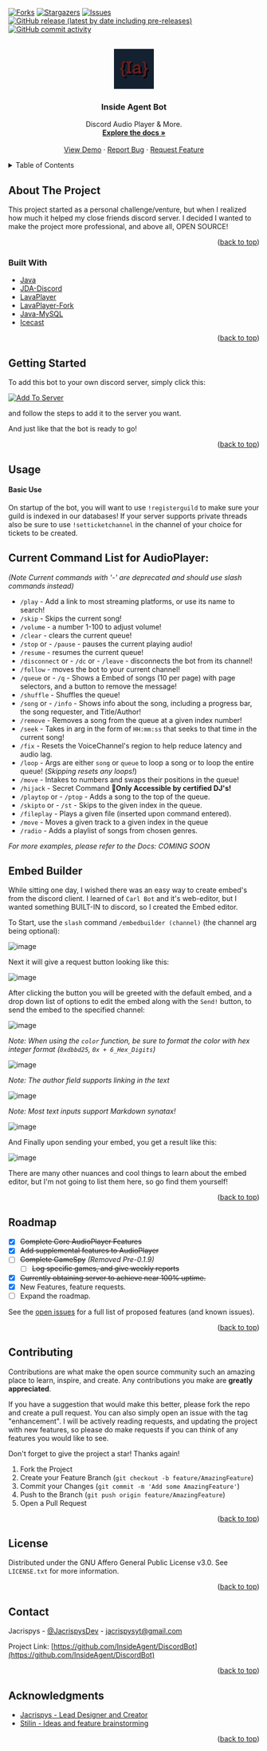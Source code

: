 <div id="top"></div>



<!-- PROJECT SHIELDS -->
<!--
*** I'm using markdown "reference style" links for readability.
*** Reference links are enclosed in brackets [ ] instead of parentheses ( ).
*** See the bottom of this document for the declaration of the reference variables
*** for contributors-url, forks-url, etc. This is an optional, concise syntax you may use.
*** https://www.markdownguide.org/basic-syntax/#reference-style-links
-->
<!-- [![Contributors][contributors-shield]][contributors-url] -->
[![Forks][forks-shield]][forks-url]
[![Stargazers][stars-shield]][stars-url]
[![Issues][issues-shield]][issues-url]
[![GitHub release (latest by date including pre-releases)][releases-shield]][releases-url]
[![GitHub commit activity][commits-shield]][commits-url]



<!-- PROJECT LOGO -->
<br />
<div align="center">
  <a href="https://github.com/InsideAgent/DiscordBot">
    <img src="src/main/resources/images/InsideAgent.jpg" alt="Logo" width="80" height="80">
  </a>

<h3 align="center">Inside Agent Bot</h3>

  <p align="center">
    Discord Audio Player & More.
    <br />
    <a href="https://github.com/InsideAgent/DiscordBot"><strong>Explore the docs »</strong></a>
    <br />
    <br />
    <a href="https://discord.com/api/oauth2/authorize?client_id=786721755560804373&permissions=8&scope=bot">View Demo</a>
    ·
    <a href="https://github.com/InsideAgent/DiscordBot/issues">Report Bug</a>
    ·
    <a href="https://github.com/InsideAgent/DiscordBot/issues">Request Feature</a>
  </p>
</div>



<!-- TABLE OF CONTENTS -->
<details>
  <summary>Table of Contents</summary>
  <ol>
    <li>
      <a href="#about-the-project">About The Project</a>
      <ul>
        <li><a href="#built-with">Built With</a></li>
      </ul>
    </li>
    <li>
      <a href="#getting-started">Getting Started</a>
    </li>
    <li><a href="#usage">Usage</a></li>
    <li><a href="#roadmap">Roadmap</a></li>
    <li><a href="#contributing">Contributing</a></li>
    <li><a href="#license">License</a></li>
    <li><a href="#contact">Contact</a></li>
    <li><a href="#acknowledgments">Acknowledgments</a></li>
  </ol>
</details>



<!-- ABOUT THE PROJECT -->
## About The Project

This project started as a personal challenge/venture, but when I realized how much it helped my close friends discord server. I decided I wanted to make the project more professional, and above all, OPEN SOURCE!

<p align="right">(<a href="#top">back to top</a>)</p>



### Built With

* [Java](https://java.com/)
* [JDA-Discord](https://github.com/DV8FromTheWorld/JDA)
* [LavaPlayer](https://github.com/sedmelluq/lavaplayer)
* [LavaPlayer-Fork](https://github.com/Walkyst/lavaplayer-fork)
* [Java-MySQL](https://mvnrepository.com/artifact/mysql/mysql-connector-java)
* [Icecast](https://icecast.org/)

<p align="right">(<a href="#top">back to top</a>)</p>



<!-- GETTING STARTED -->
## Getting Started

To add this bot to your own discord server, simply click this:

[![Add To Server][install]][install-link]


and follow the steps to add it to the server you want.

And just like that the bot is ready to go!

<p align="right">(<a href="#top">back to top</a>)</p>



<!-- USAGE EXAMPLES -->
## Usage

#### Basic Use
On startup of the bot, you will want to use `!registerguild` to make sure your guild is indexed in our databases! If your server supports private threads also be sure to use `!setticketchannel` in the channel of your choice for tickets to be created.

## Current Command List for AudioPlayer:
_(Note Current commands with '-' are deprecated and should use slash commands instead)_
- `/play` - Add a link to most streaming platforms, or use its name to search!
- `/skip` - Skips the current song!
- `/volume` - a number 1-100 to adjust volume!
- `/clear` - clears the current queue!
- `/stop` or - `/pause` - pauses the current playing audio!
- `/resume` - resumes the current queue!
- `/disconnect` or - `/dc` or - `/leave` - disconnects the bot from its channel!
- `/follow` -  moves the bot to your current channel!
- `/queue` or - `/q`  - Shows a Embed of songs (10 per page) with page selectors, and a button to remove the message!
- `/shuffle` - Shuffles the queue!
- `/song` or - `/info` - Shows info about the song, including a progress bar, the song requester, and Title/Author!
- `/remove` - Removes a song from the queue at a given index number!
- `/seek` - Takes in arg in the form of `HH:mm:ss` that seeks to that time in the current song!
- `/fix` - Resets the VoiceChannel's region to help reduce latency and audio lag.
- `/loop` - Args are either `song` or `queue` to loop a song or to loop the entire queue! (_Skipping resets any loops!_)
- `/move` - Intakes to numbers and swaps their positions in the queue!
- `/hijack` - Secret Command 🤫**Only Accessible by certified DJ's!**
- `/playtop` or - `/ptop` - Adds a song to the top of the queue.
- `/skipto` or - `/st` - Skips to the given index in the queue.
- `/fileplay` - Plays a given file (inserted upon command entered).
- `/move` - Moves a given track to a given index in the queue
- `/radio` - Adds a playlist of songs from chosen genres.

*For more examples, please refer to the Docs: COMING SOON*


## Embed Builder

While sitting one day, I wished there was an easy way to create embed's from the discord client. I learned of `Carl Bot` and it's web-editor, but I wanted something BUILT-IN to discord, so I created the Embed editor.

To Start, use the `slash` command `/embedbuilder (channel)` (the channel arg being optional):

![image](https://user-images.githubusercontent.com/69219325/181678880-7f316743-0b28-4edd-bf8e-9c2da3c86305.png)

Next it will give a request button looking like this:

![image](https://user-images.githubusercontent.com/69219325/181678946-b0d3202f-36c5-4867-b93b-3576d8d1a62a.png)

After clicking the button you will be greeted with the default embed, and a drop down list of options to edit the embed along with the `Send!` button, to send the embed to the specified channel:

![image](https://user-images.githubusercontent.com/69219325/181679023-629fed43-14b2-4b6e-be14-f2d5e6d9daa5.png)

*Note: When using the `color` function, be sure to format the color with hex integer format (`0xdbbd25`, `0x + 6_Hex_Digits`)*

![image](https://user-images.githubusercontent.com/69219325/181679182-881d1589-910e-45ed-9a48-4ce6f0a2481e.png)

*Note: The author field supports linking in the text*

![image](https://user-images.githubusercontent.com/69219325/181680075-880352ea-54c4-4dcd-a250-c4bc95fb99a2.png)

*Note: Most text inputs support Markdown synatax!*

![image](https://user-images.githubusercontent.com/69219325/181680128-d4c011c8-37aa-4f90-b3e6-b1a0da469315.png)

And Finally upon sending your embed, you get a result like this:

![image](https://user-images.githubusercontent.com/69219325/181680403-0abeee6c-d195-4678-b743-58aae664e134.png)

There are many other nuances and cool things to learn about the embed editor, but I'm not going to list them here, so go find them yourself!
<p align="right">(<a href="#top">back to top</a>)</p>



<!-- ROADMAP -->
## Roadmap

- [x] ~~Complete Core AudioPlayer Features~~
- [x] ~~Add supplemental features to AudioPlayer~~
- [ ] ~~Complete GameSpy~~ *(Removed Pre-0.1.9)*
    - [ ] ~~Log specific games, and give weekly reports~~
- [x] ~~Currently obtaining server to achieve near 100% uptime.~~
- [x] New Features, feature requests.
- [ ] Expand the roadmap.

See the [open issues](https://github.com/InsideAgent/DiscordBot/issues) for a full list of proposed features (and known issues).

<p align="right">(<a href="#top">back to top</a>)</p>



<!-- CONTRIBUTING -->
## Contributing

Contributions are what make the open source community such an amazing place to learn, inspire, and create. Any contributions you make are **greatly appreciated**.

If you have a suggestion that would make this better, please fork the repo and create a pull request. You can also simply open an issue with the tag "enhancement".
I will be actively reading requests, and updating the project with new features, so please do make requests if you can think of any features you would like to see.

Don't forget to give the project a star! Thanks again!

1. Fork the Project
2. Create your Feature Branch (`git checkout -b feature/AmazingFeature`)
3. Commit your Changes (`git commit -m 'Add some AmazingFeature'`)
4. Push to the Branch (`git push origin feature/AmazingFeature`)
5. Open a Pull Request

<p align="right">(<a href="#top">back to top</a>)</p>



<!-- LICENSE -->
## License

Distributed under the GNU Affero General Public License v3.0. See `LICENSE.txt` for more information.

<p align="right">(<a href="#top">back to top</a>)</p>



<!-- CONTACT -->
## Contact

Jacrispys - [@JacrispysDev](https://twitter.com/JacrispyDev) - jacrispysyt@gmail.com

Project Link: [https://github.com/InsideAgent/DiscordBot](https://github.com/InsideAgent/DiscordBot)

<p align="right">(<a href="#top">back to top</a>)</p>



<!-- ACKNOWLEDGMENTS -->
## Acknowledgments

* [Jacrispys - Lead Designer and Creator](https://github.com/Jacrispys)
* [Stilin - Ideas and feature brainstorming ](https://discordapp.com/users/972699606012031026)

<p align="right">(<a href="#top">back to top</a>)</p>



<!-- MARKDOWN LINKS & IMAGES -->
<!-- https://www.markdownguide.org/basic-syntax/#reference-style-links -->
[contributors-shield]: https://img.shields.io/github/contributors/InsideAgent/DiscordBot.svg?style=for-the-badge
[contributors-url]: https://github.com/InsideAgent/DiscordBot/graphs/contributors
[forks-shield]: https://img.shields.io/github/forks/InsideAgent/DiscordBot.svg?style=for-the-badge
[forks-url]: https://github.com/InsideAgent/DiscordBot/network/members
[stars-shield]: https://img.shields.io/github/stars/InsideAgent/DiscordBot.svg?style=for-the-badge
[stars-url]: https://github.com/InsideAgent/DiscordBot/stargazers
[issues-shield]: https://img.shields.io/github/issues/InsideAgent/DiscordBot.svg?style=for-the-badge
[issues-url]: https://github.com/InsideAgent/DiscordBot/issues
[license-shield]: https://img.shields.io/github/license/InsideAgent/DiscordBot.svg?style=for-the-badge
[license-url]: https://github.com/InsideAgent/DiscordBot/blob/master/LICENSE.txt
[releases-shield]: https://img.shields.io/github/v/release/InsideAgent/DiscordBot?include_prereleases&style=for-the-badge
[releases-url]: https://github.com/InsideAgent/DiscordBot/releases
[commits-shield]: https://img.shields.io/github/commit-activity/m/InsideAgent/DiscordBot?style=for-the-badge
[commits-url]: https://github.com/InsideAgent/DiscordBot/commits/master
[product-screenshot]: images/screenshot.png
[install]: https://img.shields.io/badge/-%3E%20Add%20To%20Server%20%3C-%234287f5?style=for-the-badge
[install-link]: https://discord.com/api/oauth2/authorize?client_id=786721755560804373&permissions=8&scope=bot%20applications.commands

